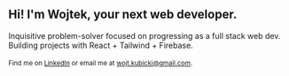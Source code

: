 ## Hi! I'm Wojtek, your next web developer.
Inquisitive problem-solver focused on progressing as a full stack web dev.<br/>
Building projects with React + Tailwind + Firebase.<br/>
<br/>
<sup>Find me on [LinkedIn](https://www.linkedin.com/in/wojciech-kubicki-607197282/) or email me at wojt.kubicki@gmail.com.</sup>
